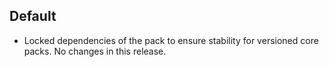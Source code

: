 ## Default

- Locked dependencies of the pack to ensure stability for versioned core packs. No changes in this release.
